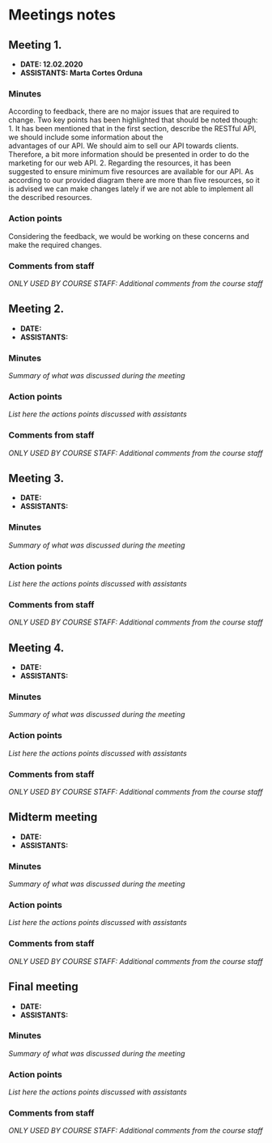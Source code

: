 # Meetings notes

## Meeting 1.
* **DATE: 12.02.2020**
* **ASSISTANTS: Marta Cortes Orduna**

### Minutes

According to feedback, there are no major issues that are required to change.
Two key points has been highlighted that should be noted though:
    1.	It has been mentioned that in the first section, describe the RESTful API, we should include some information about the   
        advantages of our API. We should aim to sell our API towards clients. Therefore, a bit more information should be presented in 
        order to do the marketing for our web API.  2.	Regarding the resources, it has been suggested to ensure minimum five resources         are available for our API. As according to our provided diagram there are more than five resources, so it is advised we can make         changes lately if we are not able to implement all the described resources.


### Action points

Considering the feedback, we would be working on these concerns and make the required changes. 


### Comments from staff
*ONLY USED BY COURSE STAFF: Additional comments from the course staff*

## Meeting 2.
* **DATE:**
* **ASSISTANTS:**

### Minutes
*Summary of what was discussed during the meeting*

### Action points
*List here the actions points discussed with assistants*


### Comments from staff
*ONLY USED BY COURSE STAFF: Additional comments from the course staff*

## Meeting 3.
* **DATE:**
* **ASSISTANTS:**

### Minutes
*Summary of what was discussed during the meeting*

### Action points
*List here the actions points discussed with assistants*


### Comments from staff
*ONLY USED BY COURSE STAFF: Additional comments from the course staff*

## Meeting 4.
* **DATE:**
* **ASSISTANTS:**

### Minutes
*Summary of what was discussed during the meeting*

### Action points
*List here the actions points discussed with assistants*


### Comments from staff
*ONLY USED BY COURSE STAFF: Additional comments from the course staff*

## Midterm meeting
* **DATE:**
* **ASSISTANTS:**

### Minutes
*Summary of what was discussed during the meeting*

### Action points
*List here the actions points discussed with assistants*


### Comments from staff
*ONLY USED BY COURSE STAFF: Additional comments from the course staff*

## Final meeting
* **DATE:**
* **ASSISTANTS:**

### Minutes
*Summary of what was discussed during the meeting*

### Action points
*List here the actions points discussed with assistants*


### Comments from staff
*ONLY USED BY COURSE STAFF: Additional comments from the course staff*

